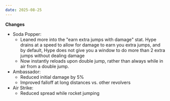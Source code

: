 ```yaml
---
date: 2025-08-25
---
```


**Changes**

* Soda Popper:
  * Leaned more into the "earn extra jumps with damage" stat. Hype drains at a speed to allow for damage to earn you extra jumps, and by default, Hype does not give you a window to do more than 2 extra jumps without dealing damage
  * Now instantly reloads upon double jump, rather than always while in air from a double jump.
* Ambassador:
  * Reduced initial damage by 5%
  * Improved falloff at long distances vs. other revolvers
* Air Strike:
  * Reduced spread while rocket jumping
